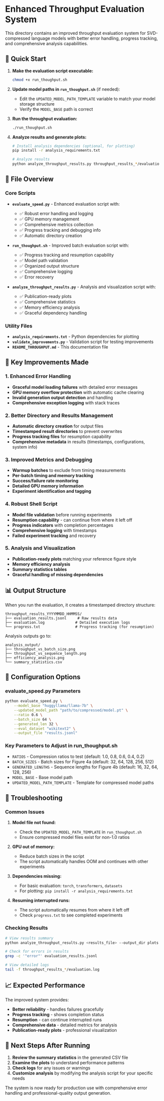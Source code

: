 # Enhanced Throughput Evaluation System

This directory contains an improved throughput evaluation system for SVD-compressed language models with better error handling, progress tracking, and comprehensive analysis capabilities.

## 🚀 Quick Start

1. **Make the evaluation script executable:**
   ```bash
   chmod +x run_thoughput.sh
   ```

2. **Update model paths in `run_thoughput.sh`** (if needed):
   - Edit the `UPDATED_MODEL_PATH_TEMPLATE` variable to match your model storage structure
   - Verify the `MODEL_BASE` path is correct

3. **Run the throughput evaluation:**
   ```bash
   ./run_thoughput.sh
   ```

4. **Analyze results and generate plots:**
   ```bash
   # Install analysis dependencies (optional, for plotting)
   pip install -r analysis_requirements.txt
   
   # Analyze results
   python analyze_throughput_results.py throughput_results_*/evaluation_results.jsonl
   ```

## 📁 File Overview

### Core Scripts

- **`evaluate_speed.py`** - Enhanced evaluation script with:
  - ✅ Robust error handling and logging
  - ✅ GPU memory management
  - ✅ Comprehensive metrics collection
  - ✅ Progress tracking and debugging info
  - ✅ Automatic directory creation

- **`run_thoughput.sh`** - Improved batch evaluation script with:
  - ✅ Progress tracking and resumption capability
  - ✅ Model path validation
  - ✅ Organized output structure
  - ✅ Comprehensive logging
  - ✅ Error recovery

- **`analyze_throughput_results.py`** - Analysis and visualization script with:
  - ✅ Publication-ready plots
  - ✅ Comprehensive statistics
  - ✅ Memory efficiency analysis
  - ✅ Graceful dependency handling

### Utility Files

- **`analysis_requirements.txt`** - Python dependencies for plotting
- **`validate_improvements.py`** - Validation script for testing improvements
- **`README_THROUGHPUT.md`** - This documentation file

## 🔧 Key Improvements Made

### 1. Enhanced Error Handling
- **Graceful model loading failures** with detailed error messages
- **GPU memory overflow protection** with automatic cache clearing
- **Invalid generation output detection** and handling
- **Comprehensive exception logging** with stack traces

### 2. Better Directory and Results Management
- **Automatic directory creation** for output files
- **Timestamped result directories** to prevent overwrites
- **Progress tracking files** for resumption capability
- **Comprehensive metadata** in results (timestamps, configurations, system info)

### 3. Improved Metrics and Debugging
- **Warmup batches** to exclude from timing measurements
- **Per-batch timing and memory tracking**
- **Success/failure rate monitoring**
- **Detailed GPU memory information**
- **Experiment identification and tagging**

### 4. Robust Shell Script
- **Model file validation** before running experiments
- **Resumption capability** - can continue from where it left off
- **Progress indicators** with completion percentages
- **Comprehensive logging** with timestamps
- **Failed experiment tracking** and recovery

### 5. Analysis and Visualization
- **Publication-ready plots** matching your reference figure style
- **Memory efficiency analysis** 
- **Summary statistics tables**
- **Graceful handling of missing dependencies**

## 📊 Output Structure

When you run the evaluation, it creates a timestamped directory structure:

```
throughput_results_YYYYMMDD_HHMMSS/
├── evaluation_results.jsonl     # Raw results data
├── evaluation.log              # Detailed execution logs
└── progress.txt                # Progress tracking (for resumption)
```

Analysis outputs go to:
```
analysis_output/
├── throughput_vs_batch_size.png
├── throughput_vs_sequence_length.png
├── efficiency_analysis.png
└── summary_statistics.csv
```

## 🎯 Configuration Options

### evaluate_speed.py Parameters
```bash
python evaluate_speed.py \
    --model_base "huggyllama/llama-7b" \
    --updated_model_path "path/to/compressed/model.pt" \
    --ratio 0.6 \
    --batch_size 64 \
    --generated_len 32 \
    --eval_dataset "wikitext2" \
    --output_file "results.jsonl"
```

### Key Parameters to Adjust in run_thoughput.sh
- `RATIOS` - Compression ratios to test (default: 1.0, 0.8, 0.6, 0.4, 0.2)
- `BATCH_SIZES` - Batch sizes for Figure 4a (default: 32, 64, 128, 256, 512)
- `GENERATED_LENGTHS` - Sequence lengths for Figure 4b (default: 16, 32, 64, 128, 256)
- `MODEL_BASE` - Base model path
- `UPDATED_MODEL_PATH_TEMPLATE` - Template for compressed model paths

## 🐛 Troubleshooting

### Common Issues

1. **Model file not found:**
   - Check the `UPDATED_MODEL_PATH_TEMPLATE` in `run_thoughput.sh`
   - Ensure compressed model files exist for non-1.0 ratios

2. **GPU out of memory:**
   - Reduce batch sizes in the script
   - The script automatically handles OOM and continues with other experiments

3. **Dependencies missing:**
   - For basic evaluation: `torch`, `transformers`, `datasets`
   - For plotting: `pip install -r analysis_requirements.txt`

4. **Resuming interrupted runs:**
   - The script automatically resumes from where it left off
   - Check `progress.txt` to see completed experiments

### Checking Results

```bash
# View results summary
python analyze_throughput_results.py <results_file> --output_dir plots

# Check for errors in results
grep -c '"error"' evaluation_results.jsonl

# View detailed logs
tail -f throughput_results_*/evaluation.log
```

## 📈 Expected Performance

The improved system provides:
- **Better reliability** - handles failures gracefully
- **Progress tracking** - shows completion status
- **Resumption** - can continue interrupted runs
- **Comprehensive data** - detailed metrics for analysis
- **Publication-ready plots** - professional visualization

## 🔄 Next Steps After Running

1. **Review the summary statistics** in the generated CSV file
2. **Examine the plots** to understand performance patterns
3. **Check logs** for any issues or warnings
4. **Customize analysis** by modifying the analysis script for your specific needs

The system is now ready for production use with comprehensive error handling and professional-quality output generation.